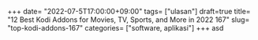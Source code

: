+++
date= "2022-07-5T17:00:00+09:00"
tags= ["ulasan"]
draft=true
title= "12 Best Kodi Addons for Movies, TV, Sports, and More in 2022        167"
slug= "top-kodi-addons-167"
categories= ["software, aplikasi"]
+++
asd
